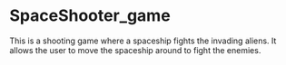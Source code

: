 # SpaceShooter_game
This is a shooting game where a spaceship fights the invading aliens. It allows the user to move the spaceship around to fight the enemies.
